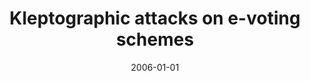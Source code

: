 ---
# Documentation: https://wowchemy.com/docs/managing-content/

title: Kleptographic attacks on e-voting schemes
subtitle: ''
summary: ''
authors:
- Marcin Gogolewski
- Marek Klonowski
- Przemysław Kubiak
- Mirosław Kutyłowski
- Anna S. Lauks-Dutka
- Filip Zagórski
tags: []
categories: []
date: '2006-01-01'
lastmod: 2022-10-07T05:12:40Z
featured: false
draft: false

# Featured image
# To use, add an image named `featured.jpg/png` to your page's folder.
# Focal points: Smart, Center, TopLeft, Top, TopRight, Left, Right, BottomLeft, Bottom, BottomRight.
image:
  caption: ''
  focal_point: ''
  preview_only: false

# Projects (optional).
#   Associate this post with one or more of your projects.
#   Simply enter your project's folder or file name without extension.
#   E.g. `projects = ["internal-project"]` references `content/project/deep-learning/index.md`.
#   Otherwise, set `projects = []`.
projects: []
publishDate: '2022-10-07T05:12:39.808782Z'
publication_types:
- '2'
abstract: ''
publication: '*Lecture Notes in Computer Science*'
doi: 10.1007/11766155_35
---